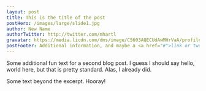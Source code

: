 ```yaml
---
layout: post
title: This is the title of the post
postHero: /images/large/slide1.jpg
author: New Name
authorTwitter: http://twitter.com/mhartl
gravatar: https://media.licdn.com/dms/image/C5603AQECUdAwMHrVaA/profile-displayphoto-shrink_200_200/0?e=1564012800&v=beta&t=HgWN7O8WcV7bYcwRflrusBeqEOqMJqcaAgankX1ntsE
postFooter: Additional information, and maybe a <a href="#">link or two</a>
---
```


Some additional fun text for a second blog post. I guess I should say hello, world here, but that is pretty standard. Alas, I already did.

Some text beyond the excerpt. Hooray!
